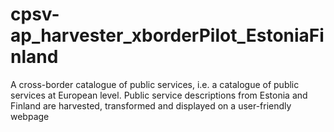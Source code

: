# cpsv-ap_harvester_xborderPilot_EstoniaFinland
A cross-border catalogue of public services, i.e. a catalogue of public services at European level. Public service descriptions from Estonia and Finland are harvested, transformed and displayed on a user-friendly webpage
